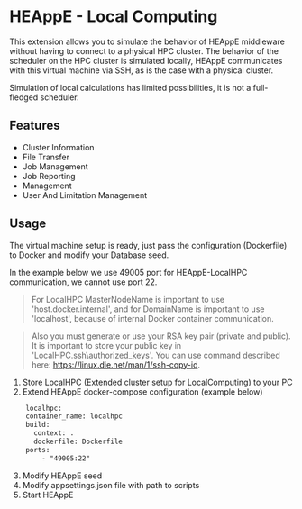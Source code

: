 # HEAppE - Local Computing

This extension allows you to simulate the behavior of HEAppE middleware without having to connect to a physical HPC cluster. The behavior of the scheduler on the HPC cluster is simulated locally, HEAppE communicates with this virtual machine via SSH, as is the case with a physical cluster.

Simulation of local calculations has limited possibilities, it is not a full-fledged scheduler.

## Features
* Cluster Information
* File Transfer
* Job Management
* Job Reporting
* Management
* User And Limitation Management

## Usage
The virtual machine setup is ready, just pass the configuration (Dockerfile) to Docker and modify your Database seed.

In the example below we use 49005 port for HEAppE-LocalHPC communication, we cannot use port 22.

>For LocalHPC MasterNodeName is important to use 'host.docker.internal', and for DomainName is important to use 'localhost', because of internal Docker container communication.

>Also you must generate or use your RSA key pair (private and public). It is important to store your public key in 'LocalHPC\.ssh\authorized_keys'. You can use command described here: https://linux.die.net/man/1/ssh-copy-id.

1. Store LocalHPC (Extended cluster setup for LocalComputing) to your PC
2. Extend HEAppE docker-compose configuration (example below)
```txt
    localhpc:
    container_name: localhpc
    build:
      context: .
      dockerfile: Dockerfile
    ports:
        - "49005:22"
```
3. Modify HEAppE seed
4. Modify appsettings.json file with path to scripts
5. Start HEAppE
